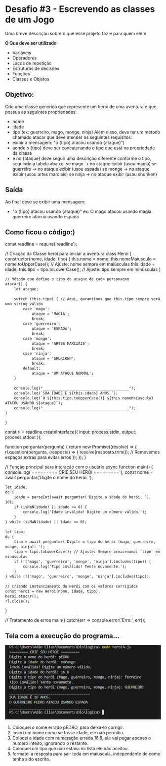 # Desafio #3 - Escrevendo as classes de um Jogo

Uma breve descrição sobre o que esse projeto faz e para quem ele é

**O Que deve ser utilizado**
- Variáveis
- Operadores
- Laços de repetição
- Estruturas de decisões
- Funções
- Classes e Objetos
## Objetivo:
Crie uma classe generica que represente um herói de uma aventura e que possua as seguintes propriedades:
- nome
- idade
- tipo (ex: guerreiro, mago, monge, ninja)
Além disso, deve ter um método chamado atacar que deve atender os seguintes requisitos:
- exibir a mensagem: "o {tipo} atacou usando {ataque}")
- aonde o {tipo} deve ser concatenando o tipo que está na propriedade da classe
- e no {ataque} deve seguir uma descrição diferente conforme o tipo, seguindo a tabela abaixo:
se mago -> no ataque exibir (usou magia)
se guerreiro -> no ataque exibir (usou espada)
se monge -> no ataque exibir (usou artes marciais)
se ninja -> no ataque exibir (usou shuriken)
## Saída
Ao final deve se exibir uma mensagem:
- "o {tipo} atacou usando {ataque}"
ex: O mago atacou usando magia
    guerreiro atacou usando espada

## Como ficou o código:)

const readline = require('readline');

// Criação da Classe herói para iniciar a aventura
class Heroi {
    constructor(nome, idade, tipo) {
        this.nome = nome;
        this.nomeMaiusculo = nome.toUpperCase(); // Ajuste: nome sempre em maiúsculas
        this.idade = idade;
        this.tipo = tipo.toLowerCase(); // Ajuste: tipo sempre em minúsculas
    }

    // Método que define o tipo do ataque de cada personagem
    atacar() {
        let ataque;

        switch (this.tipo) { // Aqui, garantimos que this.tipo sempre será uma string válida
            case 'mago':
                ataque = 'MAGIA';
                break;
            case 'guerreiro':
                ataque = 'ESPADA';
                break;
            case 'monge':
                ataque = 'ARTES MARCIAIS';
                break;
            case 'ninja':
                ataque = 'SHURIKEN';
                break;
            default:
                ataque = 'UM ATAQUE NORMAL';
        }

        console.log("_______________________________________");
        console.log(`SUA IDADE É ${this.idade} ANOS.`);
        console.log(`O ${this.tipo.toUpperCase()} ${this.nomeMaiusculo} ATACOU USANDO ${ataque}`);
        console.log("_______________________________________");
    }
}

const rl = readline.createInterface({
    input: process.stdin,
    output: process.stdout
});

function perguntar(pergunta) {
    return new Promise((resolve) => {
        rl.question(pergunta, (resposta) => {
            resolve(resposta.trim()); // Removemos espaços extras para evitar erros
        });
    });
}

// Função principal para interação com o usuário
async function main() {
    console.log('========= CRIE SEU HERÓI =========');
    const nome = await perguntar('Digite o nome do herói: ');

    let idade;
    do {
        idade = parseInt(await perguntar('Digite a idade do herói: '), 10);
        if (isNaN(idade) || idade <= 0) {
            console.log('Idade inválida! Digite um número válido.');
        }
    } while (isNaN(idade) || idade <= 0); 

    let tipo;
    do {
        tipo = await perguntar('Digite o tipo do herói (mago, guerreiro, monge, ninja): ');
        tipo = tipo.toLowerCase(); // Ajuste: Sempre armazenamos `tipo` em minúsculas
        if (!['mago', 'guerreiro', 'monge', 'ninja'].includes(tipo)) {
            console.log('Tipo inválido! Tente novamente.');
        }
    } while (!['mago', 'guerreiro', 'monge', 'ninja'].includes(tipo));

    // Criando instanciamento do Herói com os valores corrigidos
    const heroi = new Heroi(nome, idade, tipo);
    heroi.atacar();
    rl.close();
}

// Tratamento de erros
main().catch(err => console.error('Erro:', err));

## Tela com a execução do programa...

![](https://github.com/AdaoElias/Desafio-3_Logica_Dio/blob/main/Erro.png)

1. Coloquei o nome errado pEDRO, para deixa-lo corrigir.
2. Inseri um nome como se fosse idade, ele não permitiu.
3. Colocei a idade com numeração errada 16.8, ele vai pegar apenas o numero inteiro, ignorando o restante.
4. Coloquei um tipo que não estava na lista ele não aceitou.
5. formatei a resposta para sair toda em maiuscula, independente de como tenha sido escrita.

